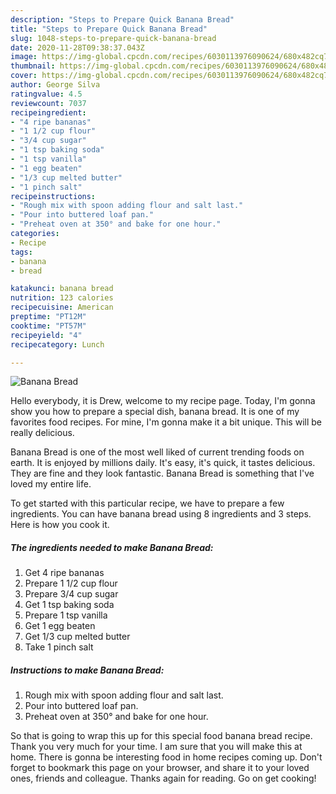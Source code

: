 ```yaml
---
description: "Steps to Prepare Quick Banana Bread"
title: "Steps to Prepare Quick Banana Bread"
slug: 1048-steps-to-prepare-quick-banana-bread
date: 2020-11-28T09:38:37.043Z
image: https://img-global.cpcdn.com/recipes/6030113976090624/680x482cq70/banana-bread-recipe-main-photo.jpg
thumbnail: https://img-global.cpcdn.com/recipes/6030113976090624/680x482cq70/banana-bread-recipe-main-photo.jpg
cover: https://img-global.cpcdn.com/recipes/6030113976090624/680x482cq70/banana-bread-recipe-main-photo.jpg
author: George Silva
ratingvalue: 4.5
reviewcount: 7037
recipeingredient:
- "4 ripe bananas"
- "1 1/2 cup flour"
- "3/4 cup sugar"
- "1 tsp baking soda"
- "1 tsp vanilla"
- "1 egg beaten"
- "1/3 cup melted butter"
- "1 pinch salt"
recipeinstructions:
- "Rough mix with spoon adding flour and salt last."
- "Pour into buttered loaf pan."
- "Preheat oven at 350° and bake for one hour."
categories:
- Recipe
tags:
- banana
- bread

katakunci: banana bread 
nutrition: 123 calories
recipecuisine: American
preptime: "PT12M"
cooktime: "PT57M"
recipeyield: "4"
recipecategory: Lunch

---
```



![Banana Bread](https://img-global.cpcdn.com/recipes/6030113976090624/680x482cq70/banana-bread-recipe-main-photo.jpg)

Hello everybody, it is Drew, welcome to my recipe page. Today, I'm gonna show you how to prepare a special dish, banana bread. It is one of my favorites food recipes. For mine, I'm gonna make it a bit unique. This will be really delicious.

Banana Bread is one of the most well liked of current trending foods on earth. It is enjoyed by millions daily. It's easy, it's quick, it tastes delicious. They are fine and they look fantastic. Banana Bread is something that I've loved my entire life.




To get started with this particular recipe, we have to prepare a few ingredients. You can have banana bread using 8 ingredients and 3 steps. Here is how you cook it.

<!--inarticleads1-->

##### The ingredients needed to make Banana Bread:

1. Get 4 ripe bananas
1. Prepare 1 1/2 cup flour
1. Prepare 3/4 cup sugar
1. Get 1 tsp baking soda
1. Prepare 1 tsp vanilla
1. Get 1 egg beaten
1. Get 1/3 cup melted butter
1. Take 1 pinch salt




<!--inarticleads2-->

##### Instructions to make Banana Bread:

1. Rough mix with spoon adding flour and salt last.
1. Pour into buttered loaf pan.
1. Preheat oven at 350° and bake for one hour.




So that is going to wrap this up for this special food banana bread recipe. Thank you very much for your time. I am sure that you will make this at home. There is gonna be interesting food in home recipes coming up. Don't forget to bookmark this page on your browser, and share it to your loved ones, friends and colleague. Thanks again for reading. Go on get cooking!
